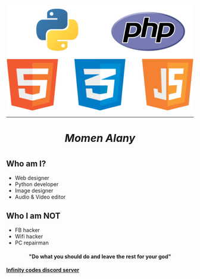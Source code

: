 <p align="center"><img src="skills.png" width=600/></p>
<hr/>
<h1 align="center"><i>Momen Alany</i><h1>

<h2>Who am I?</h2>
<ul>
 <li>Web designer</li>
<li>Python developer</li>
<li>Image designer</li>
<li>Audio & Video editor</li>
</ul>
<h2>Who I am <b>NOT</b></h2>
<ul>
<li>FB hacker</li>
<li>Wifi hacker</li>
<li>PC repairman</li>
</ul>
<h4 align="center">"Do what you should do and leave the rest for your god"<h4>


[**Infinity codes discord server**](https://discord.gg/vAMNHBF)
